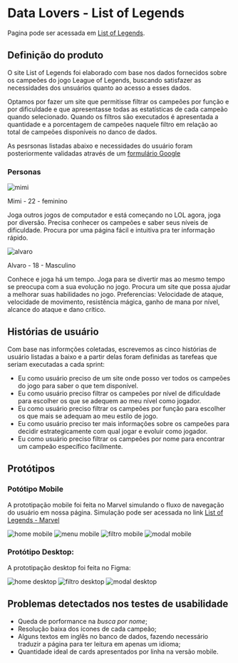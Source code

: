 # Data Lovers - List of Legends 
Pagina pode ser acessada em [List of Legends](https://nicolefranca.github.io/SAP004-data-lovers/src/). 

## Definição do produto
O site List of Legends foi elaborado com base nos dados fornecidos sobre os campeões do jogo League of Legends, buscando satisfazer as necessidades dos unsuários quanto ao acesso a esses dados.

Optamos por fazer um site que permitisse filtrar os campeões por função e por dificuldade e que apresentasse todas as estatísticas de cada campeão quando selecionado.
Quando os filtros são executados é apresentada a quantidade e a porcentagem de campeões naquele filtro em relação ao total de campeões disponíveis no danco de dados.

As pesrsonas listadas abaixo e necessidades do usuário foram posteriormente validadas através de um [formulário Google](https://docs.google.com/forms/d/1tt-0yFsnyeJMr3NTP6mInOqOM3nPFZG-GX8IkeMfVF4/edit?usp=sharing)

### Personas
![mimi](https://github.com/nicolefranca/SAP004-data-lovers/blob/master/src/img/mimi.png)

Mimi - 22 - feminino

Joga outros jogos de computador e está começando no LOL agora, joga por diversão.
Precisa conhecer os campeões e saber seus níveis de dificuldade.
Procura por uma página fácil e intuitiva pra ter informação rápido.

![alvaro](https://github.com/nicolefranca/SAP004-data-lovers/blob/master/src/img/alvaro.png)

Alvaro - 18 - Masculino

Conhece e joga há um tempo. Joga para se divertir mas ao mesmo tempo se preocupa com a sua evolução no jogo. Procura um site que possa ajudar a melhorar suas habilidades no jogo. Preferencias: Velocidade de ataque, velocidade de movimento, resistência mágica, ganho de mana por nível, alcance do ataque e dano crítico.

## Histórias de usuário
Com base nas informções coletadas, escrevemos as cinco histórias de usuário listadas a baixo e a partir delas foram definidas as tarefeas que seriam executadas a cada sprint:

* Eu como usuário preciso de um site onde posso ver todos os campeões do jogo para saber o que tem disponível.
* Eu como usuário preciso filtrar os campeões por nível de dificuldade para escolher os que se adequem ao meu nível como jogador.
* Eu como usuário preciso filtrar os campeões por função para escolher os que mais se adequam ao meu estilo de jogo.
* Eu como usuário preciso ter mais informações sobre os campeões para decidir estrategicamente com qual jogar e evoluir como jogador.
* Eu como usuário preciso filtrar os campeões por nome para encontrar um campeão específico facilmente.

## Protótipos

### Potótipo Mobile
A prototipação mobile foi feita no Marvel simulando o fluxo de navegação do usuário em nossa página. Simulação pode ser acessada no link [List of Legends - Marvel](https://marvelapp.com/4f739dg/screen/68480333)

![home mobile](https://github.com/nicolefranca/SAP004-data-lovers/blob/master/src/img/homemobile.jpeg)
![menu mobile](https://github.com/nicolefranca/SAP004-data-lovers/blob/master/src/img/menumobile.jpeg)
![filtro mobile](https://github.com/nicolefranca/SAP004-data-lovers/blob/master/src/img/filtromobile.jpeg)
![modal mobile](https://github.com/nicolefranca/SAP004-data-lovers/blob/master/src/img/modalmobile.jpeg)

### Protótipo Desktop:
A prototipação desktop foi feita no Figma:

![home desktop](https://github.com/nicolefranca/SAP004-data-lovers/blob/master/src/img/HOME.png)
![filtro desktop](https://github.com/nicolefranca/SAP004-data-lovers/blob/master/src/img/FILTRO.png)
![modal desktop](https://github.com/nicolefranca/SAP004-data-lovers/blob/master/src/img/BOX.png)

## Problemas detectados nos testes de usabilidade
* Queda de porformance na <em>busca por nome</em>;
* Resolução baixa dos ícones de cada campeão; 
* Alguns textos em inglês no banco de dados, fazendo necessário traduzir a página para ter leitura em apenas um idioma;
* Quantidade ideal de cards apresentados por linha na versão mobile.
